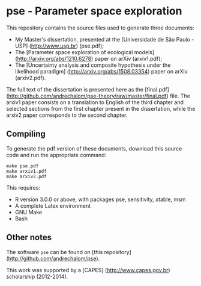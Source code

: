 # pse - Parameter space exploration

This repository contains the source files used to generate three documents:

* My Master's dissertation, presented at the [Universidade de São Paulo - USP] (http://www.usp.br) (pse.pdf);
* The [Parameter space exploration of ecological models] (http://arxiv.org/abs/1210.6278) paper on arXiv (arxiv1.pdf);
* The [Uncertainty analysis and composite hypothesis under the likelihood paradigm] (http://arxiv.org/abs/1508.03354) paper on arXiv (arxiv2.pdf).

The full text of the dissertation is presented here as the [final.pdf] (http://github.com/andrechalom/pse-theory/raw/master/final.pdf) file. The arxiv1 paper consists on a translation to English of the third chapter and selected sections from the first chapter present in the dissertation, while the arxiv2 paper corresponds to the second chapter.

## Compiling

To generate the pdf version of these documents, download this source code and run the appropriate command:

```
make pse.pdf
make arxiv1.pdf
make arxiv2.pdf
```

This requires: 
* R version 3.0.0 or above, with packages pse, sensitivity, xtable, msm
* A complete Latex environment 
* GNU Make
* Bash

## Other notes

The software `pse` can be found on [this repository] (http://github.com/andrechalom/pse).

This work was supported by a [CAPES] (http://www.capes.gov.br) scholarship (2012-2014).
